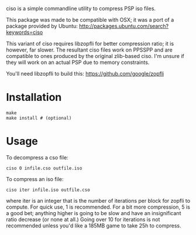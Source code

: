 ciso is a simple commandline utility to compress PSP iso files.

This package was made to be compatible with OSX; it was a port of a package provided by Ubuntu: http://packages.ubuntu.com/search?keywords=ciso

This variant of ciso requires libzopfli for better compression ratio; it is however, far slower. The resultant ciso files work on PPSSPP and are compatible to ones produced by the original zlib-based ciso. I'm unsure if they will work on an actual PSP due to memory constraints.

You'll need libzopfli to build this: https://github.com/google/zopfli

# Installation

    make
    make install # (optional)

# Usage

To decompress a cso file:

    ciso 0 infile.cso outfile.iso

To compress an iso file:

    ciso iter infile.iso outfile.cso

where iter is an integer that is the number of iterations per block for zopfli to compute. For quick use, 1 is recommended. For a bit more compression, 5 is a good bet; anything higher is going to be slow and have an insignificant ratio decrease (or none at all.) Going over 10 for iterations is not recommended unless you'd like a 185MB game to take 25h to compress.
